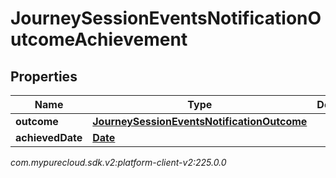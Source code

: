 # JourneySessionEventsNotificationOutcomeAchievement


## Properties

| Name | Type | Description | Notes |
| ------------ | ------------- | ------------- | ------------- |
| **outcome** | [**JourneySessionEventsNotificationOutcome**](JourneySessionEventsNotificationOutcome) |  |  [optional] |
| **achievedDate** | [**Date**](Date) |  |  [optional] |




_com.mypurecloud.sdk.v2:platform-client-v2:225.0.0_
